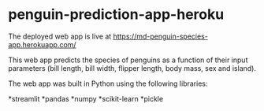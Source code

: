 # penguin-prediction-app-heroku

The deployed web app is live at https://md-penguin-species-app.herokuapp.com/

This web app predicts the species of penguins as a function of their input parameters (bill length, bill width, flipper length, body mass, sex and island).

The web app was built in Python using the following libraries:

*streamlit
*pandas
*numpy
*scikit-learn
*pickle
